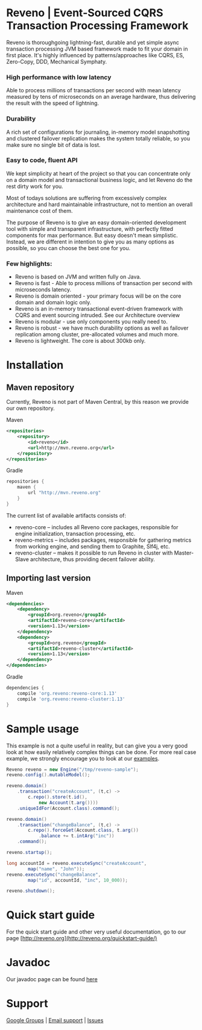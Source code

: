 # Reveno | Event-Sourced CQRS Transaction Processing Framework
Reveno is thoroughgoing lightning-fast, durable and yet simple async transaction processing JVM based framework made to fit your domain in first place. It's highly influenced by patterns/approaches like CQRS, ES, Zero-Copy, DDD, Mechanical Symphaty.

### High performance with low latency
Able to process millions of transactions per second with mean latency measured by tens of microseconds on an average hardware, thus delivering the result with the speed of lightning.

### Durability
A rich set of configurations for journaling, in-memory model snapshotting and clustered failover replication makes the system totally reliable, so you make sure no single bit of data is lost.

### Easy to code, fluent API
We kept simplicity at heart of the project so that you can concentrate only on a domain model and transactional business logic, and let Reveno do the rest dirty work for you.

Most of todays solutions are suffering from excessively complex architecture and hard maintainable infrastructure, not to mention an overall maintenance cost of them.

The purpose of Reveno is to give an easy domain-oriented development tool with simple and transparent infrastructure, with perfectly fitted components for max performance. But easy doesn't mean simplistic. Instead, we are different in intention to give you as many options as possible, so you can choose the best one for you.

### Few highlights:
* Reveno is based on JVM and written fully on Java.
* Reveno is fast - Able to process millions of transaction per second with microseconds latency.
* Reveno is domain oriented - your primary focus will be on the core domain and domain logic only.
* Reveno is an in-memory transactional event-driven framework with CQRS and event sourcing intruded. See our Architecture overview
* Reveno is modular - use only components you really need to.
* Reveno is robust - we have much durability options as well as failover replication among cluster, pre-allocated volumes and much more.
* Reveno is lightweight. The core is about 300kb only.

# Installation

## Maven repository
Currently, Reveno is not part of Maven Central, by this reason we provide our own repository.

Maven
```xml
<repositories>
    <repository>
        <id>reveno</id>
        <url>http://mvn.reveno.org</url>
    </repository>
</repositories>
```

Gradle
```groovy
repositories {
    maven {
        url "http://mvn.reveno.org"
    }
}
```

The current list of available artifacts consists of:

* reveno-core – includes all Reveno core packages, responsible for engine initialization, transaction processing, etc.
* reveno-metrics – includes packages, responsible for gathering metrics from working engine, and sending them to Graphite, Slf4j, etc.
* reveno-cluster – makes it possible to run Reveno in cluster with Master-Slave architecture, thus providing decent failover ability.

## Importing last version

Maven
```xml
<dependencies>
    <dependency>
        <groupId>org.reveno</groupId>
        <artifactId>reveno-core</artifactId>
        <version>1.13</version>
    </dependency>
    <dependency>
        <groupId>org.reveno</groupId>
        <artifactId>reveno-cluster</artifactId>
        <version>1.13</version>
    </dependency>
</dependencies>
```

Gradle
```groovy
dependencies {
    compile 'org.reveno:reveno-core:1.13'
    compile 'org.reveno:reveno-cluster:1.13'
}
```

# Sample usage
This example is not a quite useful in reality, but can give you a very good look at how easily relatively complex things can be done. For more real case example, we strongly encourage you to look at our [examples](https://github.com/dmart28/reveno/tree/master/examples).

```java
Reveno reveno = new Engine("/tmp/reveno-sample");
reveno.config().mutableModel();

reveno.domain()
	.transaction("createAccount", (t,c) ->
		c.repo().store(t.id(), 
			new Account(t.arg())))
	.uniqueIdFor(Account.class).command();

reveno.domain()
	.transaction("changeBalance", (t,c) -> 
		c.repo().forceGet(Account.class, t.arg())
			.balance += t.intArg("inc"))
	.command();

reveno.startup();

long accountId = reveno.executeSync("createAccount",
		map("name", "John"));
reveno.executeSync("changeBalance", 
		map("id", accountId, "inc", 10_000));

reveno.shutdown();
```

# Quick start guide

For the quick start guide and other very useful documentation, go to our page [http://reveno.org](http://reveno.org/quickstart-guide/)

# Javadoc

Our javadoc page can be found [here](http://javadoc.reveno.org)

# Support
[Google Groups](https://groups.google.com/forum/#!forum/reveno-dev) | 
[Email support](mailto:support@reveno.org) | 
[Issues](https://github.com/dmart28/reveno/issues)
